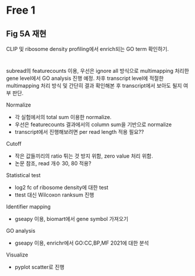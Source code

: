 # Free 1
## Fig 5A 재현
CLIP 및 ribosome density profiling에서 enrich되는 GO term 확인하기.

# 
subread의 featurecounts 이용, 우선은 ignore all 방식으로 multimapping 처리한 gene level에서 GO analysis 진행 예정. 차후 transcript level에 적절한 multimapping 처리 방식 및 간단히 결과 확인해본 후 transcript에서 보아도 될지 여부 판단.

Normalize 
 - 각 실험에서의 total sum 이용한 normalize.
 - 우선은 featurecounts 결과에서의 column sum을 기반으로 normalize
 - transcript에서 진행해보려면 per read length 적용 필요??

Cutoff
 - 작은 값들끼리의 ratio 튀는 것 방지 위함, zero value 처리 위함.
 - 논문 참조, read 개수 30, 80 적용?

Statistical test
 - log2 fc of ribosome density에 대한 test
 - ttest 대신 Wilcoxon ranksum 진행

Identifier mapping
 - gseapy 이용, biomart에서 gene symbol 가져오기

GO analysis
 - gseapy 이용, enrichr에서 GO:CC,BP,MF 2021에 대한 분석

Visualize
 - pyplot scatter로 진행

